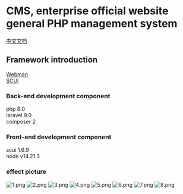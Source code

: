 # CMS, enterprise official website general PHP management system

[中文文档](./README.md)


## Framework introduction
[Webman](https://github.com/walkor/webman)    
[SCUI](https://gitee.com/lolicode/scui)


### Back-end development component
php 8.0     
laravel 9.0     
composer 2

### Front-end development component
scui 1.6.9      
node v14.21.3       

### effect picture
![1.png](./laravel/doc/images/1.png)
![2.png](./laravel/doc/images/2.png)
![3.png](./laravel/doc/images/3.png)
![4.png](./laravel/doc/images/4.png)
![5.png](./laravel/doc/images/5.png)
![6.png](./laravel/doc/images/6.png)
![7.png](./laravel/doc/images/7.png)
![8.png](./laravel/doc/images/8.png)
